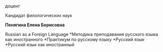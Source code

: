 доцент

Кандидат филологических наук

**Пенягина Елена Борисовна**

Russian as a Foreign Language
	*Методика преподавания русского языка как иностранного
	*Практикум по русскому языку
	*Русский язык
	*Русский язык как иностранный